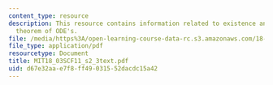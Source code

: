 ```yaml
---
content_type: resource
description: This resource contains information related to existence and uniqueness
  theorem of ODE's.
file: /media/https%3A/open-learning-course-data-rc.s3.amazonaws.com/18-03sc-differential-equations-fall-2011/d67e32aae7f8ff49031552dacdc15a42_MIT18_03SCF11_s2_3text.pdf
file_type: application/pdf
resourcetype: Document
title: MIT18_03SCF11_s2_3text.pdf
uid: d67e32aa-e7f8-ff49-0315-52dacdc15a42
---
```

